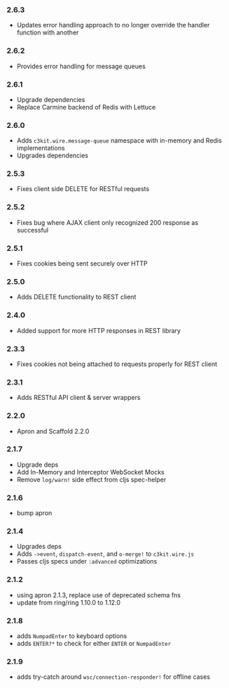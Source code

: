 ### 2.6.3
 * Updates error handling approach to no longer override the handler function with another

### 2.6.2
 * Provides error handling for message queues

### 2.6.1
 * Upgrade dependencies
 * Replace Carmine backend of Redis with Lettuce

### 2.6.0
 * Adds `c3kit.wire.message-queue` namespace with in-memory and Redis implementations
 * Upgrades dependencies

### 2.5.3
 * Fixes client side DELETE for RESTful requests

### 2.5.2
 * Fixes bug where AJAX client only recognized 200 response as successful

### 2.5.1
 * Fixes cookies being sent securely over HTTP

### 2.5.0
 * Adds DELETE functionality to REST client

### 2.4.0
 * Added support for more HTTP responses in REST library

### 2.3.3
 * Fixes cookies not being attached to requests properly for REST client

### 2.3.1
 * Adds RESTful API client & server wrappers

### 2.2.0
 * Apron and Scaffold 2.2.0

### 2.1.7
 * Upgrade deps
 * Add In-Memory and Interceptor WebSocket Mocks
 * Remove `log/warn!` side effect from cljs spec-helper

### 2.1.6
 * bump apron

### 2.1.4
 * Upgrades deps
 * Adds `->event`, `dispatch-event`, and `o-merge!` to `c3kit.wire.js`
 * Passes cljs specs under `:advanced` optimizations

### 2.1.2
 * using apron 2.1.3, replace use of deprecated schema fns
 * update from ring/ring 1.10.0 to 1.12.0

### 2.1.8
 * adds `NumpadEnter` to keyboard options
 * adds `ENTER?*` to check for either `ENTER` or `NumpadEnter`

### 2.1.9
 * adds try-catch around `wsc/connection-responder!` for offline cases
